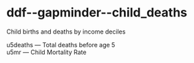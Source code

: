 # ddf--gapminder--child_deaths
Child births and deaths by income deciles

u5deaths — Total deaths before age 5      
u5mr — Child Mortality Rate  

